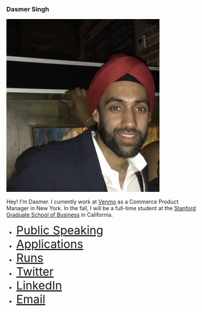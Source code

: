 <link rel="stylesheet" href="https://cdnjs.cloudflare.com/ajax/libs/font-awesome/4.7.0/css/font-awesome.min.css">
<style>
.fa {
  font-size: 30px;
  margin: 5px 2px;
}
</style>


### Dasmer Singh

![profile](images/profile.jpg)

Hey! I'm Dasmer. I currently work at [Venmo][2] as a Commerce Product Manager in New York. In the fall, I will be a full-time student at the [Stanford Graduate School of Business][1] in California.


* <a href="https://dasmer.github.io/talks" class="fa fa-microphone"> Public Speaking </a>
* <a href="https://dasmer.github.io/apps" class="fa fa-phone"> Applications </a>
* <a href="https://dasmer.github.io/runs" class="fa fa-flag"> Runs </a>
* <a href="https://twitter.com/dasmersingh" class="fa fa-twitter"> Twitter </a>
* <a href="https://www.linkedin.com/in/dasmer" class="fa fa-linkedin"> LinkedIn </a>
* <a href="mailto:hello@dasmer.com" class="fa fa-envelope"> Email </a>


<p align="center">
<a href="https://www.linkedin.com/in/dasmer" class="fa fa-linkedin"></a>
<a href="mailto:hello@dasmer.com" class="fa fa-envelope"></a>
</p>

[1]: https://www.gsb.stanford.edu/
[2]: https://www.venmo.com
